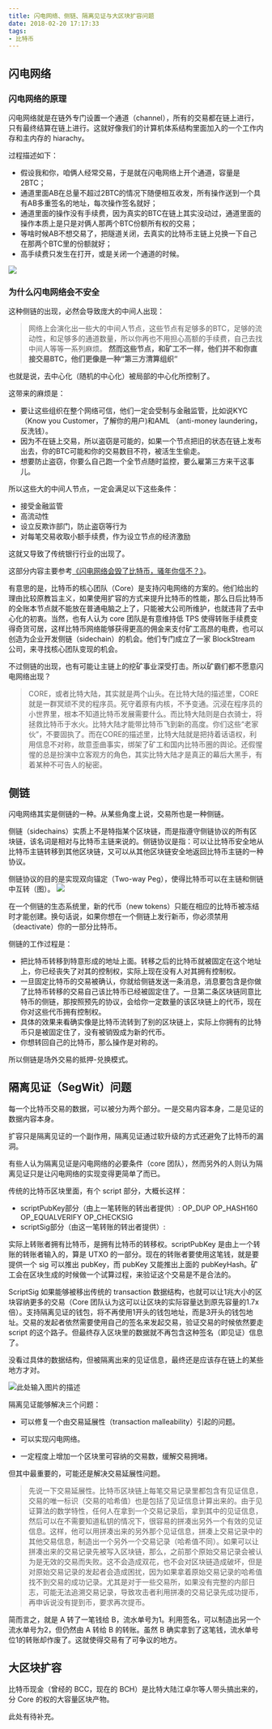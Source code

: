 ```yaml
---
title: 闪电网络、侧链、隔离见证与大区块扩容问题
date: 2018-02-20 17:17:33
tags:
- 比特币
---
```

## 闪电网络

### 闪电网络的原理

闪电网络就是在链外专门设置一个通道（channel），所有的交易都在链上进行，只有最终结算在链上进行。这就好像我们的计算机体系结构里面加入的一个工作内存和主内存的 hiarachy。

过程描述如下：

- 假设我和你，咱俩人经常交易，于是就在闪电网络上开个通道，容量是2BTC；
- 通道里面AB在总量不超过2BTC的情况下随便相互收发，所有操作送到一个具有AB多重签名的地址，每次操作签名就好；
- 通道里面的操作没有手续费，因为真实的BTC在链上其实没动过，通道里面的操作本质上是只是对俩人那两个BTC份额所有权的交易；
- 等啥时候AB不想交易了，把隧道关闭，去真实的比特币主链上兑换一下自己在那两个BTC里的份额就好；
- 高手续费只发生在打开，或是关闭一个通道的时候。

![](https://ws1.sinaimg.cn/large/66dd581fgy1fomts7toroj209z04oq2s.jpg)

### 为什么闪电网络会不安全

这种侧链的出现，必然会导致庞大的中间人出现：

> 网络上会演化出一些大的中间人节点，这些节点有足够多的BTC，足够的流动性，和足够多的通道数量，所以你再也不用担心高额的手续费，自己去找中间人等等一系列麻烦。
**然而这些节点，和矿工不一样，他们并不和你直接交易BTC，他们更像是一种“第三方清算组织”**

也就是说，去中心化（随机的中心化）被局部的中心化所控制了。

这带来的麻烦是：

- 要让这些组织在整个网络可信，他们一定会受制与金融监管，比如说KYC（Know you Customer，了解你的用户)和AML （anti-money laundering，反洗钱）。
- 因为不在链上交易，所以盗窃是可能的，如果一个节点把旧的状态在链上发布出去，你的BTC可能和你的交易数目不符，被活生生偷走。
- 想要防止盗窃，你要么自己跑一个全节点随时监控，要么雇第三方来干这事儿。

所以这些大的中间人节点，一定会满足以下这些条件：

- 接受金融监管
- 高流动性
- 设立反欺诈部门，防止盗窃等行为
- 对每笔交易收取小额手续费，作为设立节点的经济激励

这就又导致了传统银行行业的出现了。

这部分内容主要参考[《闪电网络会毁了比特币，骚年你信不？》][1]。

有意思的是，比特币的核心团队（Core）是支持闪电网络的方案的。他们给出的理由比较原教旨主义，如果使用扩容的方式来提升比特币的性能，那么日后比特币的全账本节点就不能放在普通电脑之上了，只能被大公司所维护，也就违背了去中心化的初衷。当然，也有人认为 core 团队是有意维持低 TPS 使得转账手续费变得奇货可居，这样比特币网络能够获得更高的佣金来支付矿工高昂的电费，也可以创造为企业开发侧链（sidechain）的机会。他们专门成立了一家 BlockStream 公司，来寻找核心团队变现的机会。

不过侧链的出现，也有可能让主链上的挖矿事业深受打击。所以矿霸们都不愿意闪电网络出现？

> CORE，或者比特大陆，其实就是两个山头。在比特大陆的描述里，CORE就是一群冥顽不灵的程序员。死守着原有内核，不予变通。沉浸在程序员的小世界里，根本不知道比特币发展需要什么。而比特大陆则是白衣骑士，将拯救比特币于水火。比特大陆才能带比特币飞到新的高度。你们这些“老家伙”，不要固执了。而在CORE的描述里，比特大陆就是把持着话语权，利用信息不对称，故意歪曲事实，绑架了矿工和国内比特币圈的舆论。还假惺惺的总是扮演中立客观方的角色，其实比特大陆才是真正的幕后大黑手，有着某种不可告人的秘密。

## 侧链

闪电网络其实是侧链的一种。从某些角度上说，交易所也是一种侧链。

侧链（sidechains）实质上不是特指某个区块链，而是指遵守侧链协议的所有区块链，该名词是相对与比特币主链来说的。侧链协议是指：可以让比特币安全地从比特币主链转移到其他区块链，又可以从其他区块链安全地返回比特币主链的一种协议。

侧链协议的目的是实现双向锚定（Two-way Peg），使得比特币可以在主链和侧链中互转（图）。
![](https://ws1.sinaimg.cn/large/66dd581fgy1fomygzbmwsj20t40d0jt7.jpg)

在一个侧链的生态系统里，新的代币（new tokens）只能在相应的比特币被冻结时才能创建。换句话说，如果你想在一个侧链上发行新币，你必须禁用（deactivate）你的一部分比特币。

侧链的工作过程是：

- 把比特币转移到特意形成的地址上面。转移之后的比特币就被固定在这个地址上，你已经丧失了对其的控制权，实际上现在没有人对其拥有控制权。
- 一旦固定比特币的交易被确认，你就给侧链发送一条消息，消息要包含是你做了比特币转移的交易自己该比特币已经被固定住了。一旦第二条区块链同意比特币的侧链，那按照预先的协议，会给你一定数量的该区块链上的代币，现在你对这些代币拥有控制权。
- 具体的效果来看确实像是比特币流转到了别的区块链上，实际上你拥有的比特币只是被固定住了，没有被销毁成为新的代币。
- 你想转回自己的比特币，那么操作是对称的。

所以侧链是场外交易的抵押-兑换模式。

## 隔离见证（SegWit）问题

每一个比特币交易的数据，可以被分为两个部分。一是交易内容本身，二是见证的数据内容本身。

扩容只是隔离见证的一个副作用，隔离见证通过软升级的方式还避免了比特币的漏洞。

有些人认为隔离见证是闪电网络的必要条件（core 团队），然而另外的人则认为隔离见证只是让闪电网络的实现变得更简单了而已。

传统的比特币区块里面，有个 script 部分，大概长这样：

- scriptPubKey部分（由上一笔转账的转出者提供）: OP_DUP OP_HASH160 <pubKeyHash> OP_EQUALVERIFY OP_CHECKSIG
- scriptSig部分（由这一笔转账的转出者提供）: <sig> <pubKey>

实际上转账者拥有比特币，是拥有比特币的转移权。scriptPubKey 是由上一个转账的转账者输入的，算是 UTXO 的一部分。现在的转账者要使用这笔钱，就是要提供一个 sig 可以推出 pubKey，而 pubKey 又能推出上面的 pubKeyHash。矿工会在区块生成的时候做一个试算过程，来验证这个交易是不是合法的。

ScriptSig 如果能够被移出传统的 transaction 数据结构，也就可以让1兆大小的区块容纳更多的交易（Core 团队认为这可以让区块的实际容量达到原先容量的1.7x 倍）。支持隔离见证的钱包，将不再使用1开头的钱包地址，而是3开头的钱包地址。交易的发起者依然需要使用自己的签名来发起交易，验证交易的时候依然要走 script 的这个路子。但最终存入区块里的数据就不再包含这种签名（即见证）信息了。

没看过具体的数据结构，但被隔离出来的见证信息，最终还是应该存在链上的某些地方才对。

![此处输入图片的描述][2]

隔离见证能够解决三个问题：
- 可以修复一个由交易延展性（transaction malleability）引起的问题。

- 可以实现闪电网络。

- 一定程度上增加一个区块里可容纳的交易数，缓解交易拥堵。

但其中最重要的，可能还是解决交易延展性问题。

> 先说一下交易延展性。比特币区块链上每笔交易记录里都包含有见证信息，交易的唯一标识（交易的哈希值）也是包括了见证信息计算出来的。由于见证算法的数学特性，任何人在拿到一个交易记录后，拿到其中的见证信息，然后可以在不需要知道私钥的情况下，很容易的拼凑出另外一个有效的见证信息。这样，他可以用拼凑出来的另外那个见证信息，拼凑上交易记录中的其他交易信息，制造出一个另外一个交易记录（哈希值不同）。如果可以让拼凑出来的交易记录先被写入区块链，那么，之前那个原始交易记录会被认为是无效的交易而失败。这不会造成双花，也不会对区块链造成破坏，但是对原始交易记录的发起者会造成困扰，因为如果拿着原始交易记录的哈希值找不到交易的成功记录。尤其是对于一些交易所，如果没有完整的内部日志，可能无法追溯交易记录，导致攻击者利用拼凑的交易记录先成功提币，再申诉说没有提到币，要求再次提币。

简而言之，就是 A 转了一笔钱给 B，流水单号为1。利用签名，可以制造出另一个流水单号为2，但仍然由 A 转给 B 的转账。虽然 B 确实拿到了这笔钱，流水单号位1的转账却作废了。这就使得交易有了可争议的地方。

## 大区块扩容

比特币现金（曾经的 BCC，现在的 BCH）是比特大陆江卓尔等人带头搞出来的，分 Core 的权的大容量区块产物。

此处有待补充。


  [1]: https://mp.weixin.qq.com/s?__biz=MzUyNzE4MDM2MA==&mid=2247486077&idx=1&sn=a5b06040b823b9354b38af40e453206e&chksm=fa023d5acd75b44cacdc51c9dc04e5f89b5492b4f7b598890f5ea0e7c499ba5c027c2ab41bb6&scene=21#wechat_redirect
  [2]: https://upload-images.jianshu.io/upload_images/4469241-aaa3b1aaa60bf04a.png?imageMogr2/auto-orient/